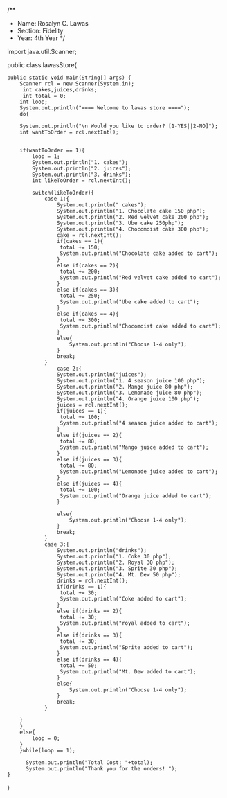 /**
* Name: Rosalyn C. Lawas
* Section: Fidelity
* Year: 4th Year
*/


import java.util.Scanner;

public class lawasStore{

    public static void main(String[] args) {
        Scanner rcl = new Scanner(System.in);
         int cakes,juices,drinks;
         int total = 0;
        int loop;
        System.out.println("==== Welcome to lawas store ====");
        do{

        System.out.println("\n Would you like to order? [1-YES||2-NO]");
        int wantToOrder = rcl.nextInt();
        
        
        if(wantToOrder == 1){
            loop = 1;
            System.out.println("1. cakes");
            System.out.println("2. juices");
            System.out.println("3. drinks");
            int likeToOrder = rcl.nextInt();
            
            switch(likeToOrder){
                case 1:{
                    System.out.println(" cakes");
                    System.out.println("1. Chocolate cake 150 php");
                    System.out.println("2. Red velvet cake 200 php");
                    System.out.println("3. Ube cake 250php");
                    System.out.println("4. Chocomoist cake 300 php");
                    cake = rcl.nextInt();
                    if(cakes == 1){
                     total += 150;
                     System.out.println("Chocolate cake added to cart");
                    }
                    else if(cakes == 2){
                     total += 200;
                     System.out.println("Red velvet cake added to cart");
                    }
                    else if(cakes == 3){
                     total += 250;
                     System.out.println("Ube cake added to cart");
                    }
                    else if(cakes == 4){
                     total += 300;
                     System.out.println("Chocomoist cake added to cart");
                    }
                    else{
                        System.out.println("Choose 1-4 only");
                    }
                    break;
                }
                    case 2:{
                    System.out.println("juices");
                    System.out.println("1. 4 season juice 100 php");
                    System.out.println("2. Mango juice 80 php");
                    System.out.println("3. Lemonade juice 80 php");
                    System.out.println("4. Orange juice 100 php");
                    juices = rcl.nextInt();
                    if(juices == 1){
                     total += 100;
                     System.out.println("4 season juice added to cart");
                    }
                    else if(juices == 2){
                     total += 80;
                     System.out.println("Mango juice added to cart");
                    }
                    else if(juices == 3){
                     total += 80;
                     System.out.println("Lemonade juice added to cart");
                    }
                    else if(juices == 4){
                     total += 100;
                     System.out.println("Orange juice added to cart");
                    }
                    
                    else{
                        System.out.println("Choose 1-4 only");
                    }
                    break;
                }
                case 3:{
                    System.out.println("drinks");
                    System.out.println("1. Coke 30 php");
                    System.out.println("2. Royal 30 php");
                    System.out.println("3. Sprite 30 php");
                    System.out.println("4. Mt. Dew 50 php");
                    drinks = rcl.nextInt();
                    if(drinks == 1){
                     total += 30;
                     System.out.println("Coke added to cart");
                    }
                    else if(drinks == 2){
                     total += 30;
                     System.out.println("royal added to cart");
                    }
                    else if(drinks == 3){
                     total += 30;
                     System.out.println("Sprite added to cart");
                    }
                    else if(drinks == 4){
                     total += 50;
                     System.out.println("Mt. Dew added to cart");
                    }
                    else{
                        System.out.println("Choose 1-4 only");
                    }
                    break;
                }
          
        }
        }
        else{
            loop = 0;
        }
        }while(loop == 1);
        
          System.out.println("Total Cost: "+total);
          System.out.println("Thank you for the orders! ");
    }
}
